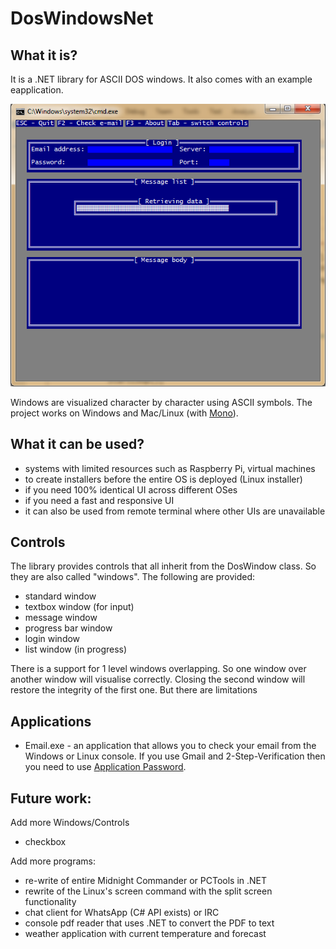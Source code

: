 # DosWindowsNet

## What it is?

It is a .NET library for ASCII DOS windows. It also comes with an example eapplication. 

![Alt text](/screenshots/email2.png?raw=true "email.exe can check e-mail from gmail")

Windows are visualized character by character using ASCII symbols. The project works on Windows and Mac/Linux (with [Mono](https://www.mono-project.com)).

## What it can be used?

  * systems with limited resources such as Raspberry Pi, virtual machines
  * to create installers before the entire OS is deployed (Linux installer)
  * if you need 100% identical UI across different OSes
  * if you need a fast and responsive UI
  * it can also be used from remote terminal where other UIs are unavailable
  
## Controls
The library provides controls that all inherit from the DosWindow class. So they are also called "windows". The following are provided:
  * standard window
  * textbox window (for input)
  * message window
  * progress bar window 
  * login window
  * list window (in progress)

There is a support for 1 level windows overlapping. So one window over another window will visualise correctly. Closing the second window will restore the integrity of the first one. But there are limitations

## Applications
  * Email.exe - an application that allows you to check your email from the Windows or Linux console. If you use Gmail and 2-Step-Verification then you need to use [Application Password](https://support.google.com/accounts/answer/185833?hl=en).

## Future work:
Add more Windows/Controls
  * checkbox
  
Add more programs:
  * re-write of entire Midnight Commander or PCTools in .NET 
  * rewrite of the Linux's screen command with the split screen functionality
  * chat client for WhatsApp (C# API exists) or IRC
  * console pdf reader that uses .NET to convert the PDF to text
  * weather application with current temperature and forecast
  
  


